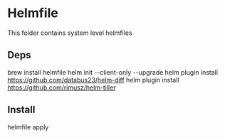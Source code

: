 # Helmfile

This folder contains system level helmfiles

## Deps

brew install helmfile
helm init --client-only --upgrade
helm plugin install https://github.com/databus23/helm-diff
helm plugin install https://github.com/rimusz/helm-tiller

## Install

helmfile apply

